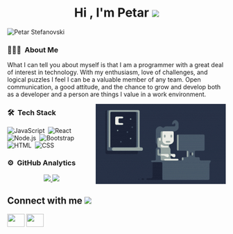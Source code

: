 <h1 align="center">Hi , I'm Petar <img src="https://media.giphy.com/media/hvRJCLFzcasrR4ia7z/giphy.gif" width="35"></h1>

<p align="left"> <img src="https://komarev.com/ghpvc/?username=petarstefanovski" alt="Petar Stefanovski" /> </p>

### 👨🏻‍💻 &nbsp;About Me

What I can tell you about myself is that I am a programmer with a great deal of interest in technology. With my enthusiasm, love of challenges, and logical puzzles I feel I can be a valuable member of any team. Open communication, a good attitude, and the chance to grow and develop both as a developer and a person are things I value in a work environment.

<img alt="Night Coding" src="https://raw.githubusercontent.com/AVS1508/AVS1508/master/assets/Night-Coding.gif" align="right"/>

### 🛠 &nbsp;Tech Stack

![JavaScript](https://img.shields.io/badge/-JavaScript-05122A?style=flat&logo=javascript)&nbsp;
![React](https://img.shields.io/badge/-React-05122A?style=flat&logo=react)&nbsp;
![Node.js](https://img.shields.io/badge/-Node.js-05122A?style=flat&logo=node.js)&nbsp;
![Bootstrap](https://img.shields.io/badge/-Bootstrap-05122A?style=flat&logo=bootstrap&logoColor=563D7C)\
![HTML](https://img.shields.io/badge/-HTML-05122A?style=flat&logo=HTML5)&nbsp;
![CSS](https://img.shields.io/badge/-CSS-05122A?style=flat&logo=CSS3&logoColor=1572B6)&nbsp;

### ⚙️ &nbsp;GitHub Analytics

<p align="center">
<a href="https://github.com/petarstefanovski">
  <img height="180em" src="https://github-readme-stats-eight-theta.vercel.app/api?username=petarstefanovski&show_icons=true&theme=algolia&include_all_commits=true&count_private=true"/>
  <img height="180em" src="https://github-readme-stats-eight-theta.vercel.app/api/top-langs/?username=petarstefanovski&layout=compact&langs_count=8&theme=algolia"/>
</a>
</p>

## Connect with me <img src="https://media.giphy.com/media/iY8CRBdQXODJSCERIr/giphy.gif" width="30px">
<a href="https://www.linkedin.com/in/petarstefanovski/" target="blank"><img align="center" src="https://img.shields.io/badge/LinkedIn-0077B5?style=for-the-badge&logo=linkedin&logoColor=white" height="30" width="40" /></a>
<a href="https://twitter.com/stefanovski_p" target="blank"><img align="center" src="https://img.shields.io/badge/Twitter-1DA1F2?style=for-the-badge&logo=twitter&logoColor=white" height="30" width="40" /></a>
